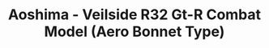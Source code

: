 ---
layout: product
title: "Aoshima - Veilside R32 Gt-R Combat Model (Aero Bonnet Type)"
price: "TBA" 
desc: "N/A"
img_path: "/assets/img/AO10167.jpg"
brand: "N/A"
available: false
special_offer: false
new: false
soon: false
cat: "010000"
subcat: "013700"
subsubcat: "0N/A"
sifra: "AO10167"
---